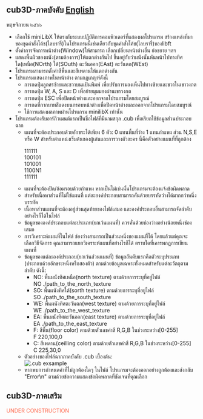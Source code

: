 <!DOCTYPE html>
<html>
  <head></head>
  <body>
    <h2>cub3D-ภาคบังคับ <a href="https://github.com/LemonMints42BKK/42Projects/blob/1360cedce734dfe0ab88df36f24d7280e82f67ac/Rank04/cub3D/en.subject.pdf">English</a></h2>
    <p> พฤษจิกายน ๒๕๖๖ <p>
    <div>
      <ul>
        <li>เลือกใช้ miniLibX ให้ตรงกับระบบปฎืบัติการคอมพิวเตอร์ที่แสดงผลโปรแกรม สร้างแหล่งที่มาของขุดคำสั่งโค้ช(ไลบรารี่)ในโปรแกรมนี้เช่นเดียวกับขุดคำสั่งโค้ช(ไลบรารี่)ของlibft </li>
        <li>ตั้งค่าการจัดการหน้าต่าง(Window)ให้สามารถ เลือกเปลี่ยนหน้าต่างอื่น ย่อขยาย ฯลฯ</li>
        <li>แสดงพื้นผิวของผนัง(ตามต้องการ)ให้แตกต่างกันไป ขึ้นอยู่กับว่าผนังนั้นหันหน้าไปทางทิศใด(เหนือ(NOrth) ใต้(SOuth) ตะวันออก(EAst) ตะวันตก(WEst)</li>
        <li>โปรแกรมสามารถตั้งค่าสีพื้นและสีเพดานให้แตกต่างกัน</li>
        <li>โปรแกรมแสดงภาพในหน้าต่าง ตามกฏเกญฑ์ดังนี้
          <ul>
              <li>การกดปุ่มลูกศรซ้ายและขวาบนแป้นพิมพ์ เพื่อปรับการมองเห็นไปทางซ้ายและขวาในเขาวงกต</li>
              <li>การกดปุ่ม W, A, S และ D เพื่อย้ายมุมมองผ่านเขาวงกต</li>
              <li>การกดปุ่ม ESC เพื่อปิดหน้าต่างและออกจากโปรแกรมโดยสมบูรณ์</li>
              <li>การกดที่กากบาทสีแดงบนกรอบหน้าต่างเพื่อปิดหน้าต่างและออกจากโปรแกรมโดยสมบูรณ์</li>
              <li>ใช้การแสดงผลภาพผ่านโปรแกรม minilibX เท่านั้น</li>
          </ul>
        </li>
        <li>โปรแกรมต้องรับอาร์กิวเมนต์แรกเป็นชื่อไฟล์ที่มีนามสกุล .cub เพื่อเรียกใช้ข้อมูลส่วนประกอบฉาก
          <ul>
              <li>แผนที่จะต้องประกอบด้วยอักขระได้เพียง 6 ตัว: 0 แทนพื้นที่ว่าง 1 แทนกำแพง ส่วน N,S,E หรือ W สำหรับตำแหน่งเริ่มต้นของผู้เล่นและการวางตัวละคร
นี่คือตัวอย่างแผนที่ที่ถูกต้อง
              <p>
                111111<br>
                100101<br>
                101001<br>
                1100N1<br>
                111111<br>
              </p>
              </li>
              <li>แผนที่จะต้องปิด/ล้อมรอบด้วยกำแพง หากเป็นไม่เช่นนั้นโปรแกรมจะต้องแจ้งข้อผิดพลาด</li>
              <li>สำหรับเนื้อหาส่วนที่ไม่ใช่แผนที่ แต่ละองค์ประกอบสามารถคั่นด้วยบรรทัดว่างได้มากกว่าหนึ่งบรรทัด</li>
              <li>เนื้อหาส่วนแผนที่จะต้องอยู่ส่วนสุดท้ายของไฟล์เสมอ และองค์ประกอบอื่นสามารถจัดลำดับอย่างไรก็ได้ในไฟล์</li>
              <li>ข้อมูลขององค์ประกอบแต่ละประเภท(ยกเว้นแผนที่) ควรคั่นด้วยช่องว่างอย่างน้อยหนึ่งช่องเสมอ</li>
              <li>การวิเคราะห์แผนที่ในไฟล์ ช่องว่างสามารถเป็นส่วนหนึ่งของแผนที่ิได้ โดยแล้วแต่คุณจะเลือกวิธีจัดการ คุณสามารถแยกวิเคราะห์แผนที่อย่างไรก็ได้ ตราบใดที่เคารพกฎการเขียนแผนที่</li>
              <li>ข้อมูลของแต่ละองค์ประกอบ(ยกเว้นส่วนแผนที่) ข้อมูลอันดับแรกคือตัวระบุประเภท (ประกอบด้วยอักขระหนึ่งหรือสองตัว) ตามด้วยข้อมูลเฉพาะทั้งหมดสำหรับแต่ละวัตถุตามลำดับ ดังนี้:
                <ul>
                  <li>NO: พื้นผนังทิศเหนือ(north texture) ตามด้วยการระบุที่อยู่ไฟล์<br>NO ./path_to_the_north_texture</li>
                  <li>SO: พื้นผนังทิศใต้(sorth texture) ตามด้วยการระบุที่อยู่ไฟล์<br>SO ./path_to_the_south_texture</li>
                  <li>WE: พื้นผนังทิศตะวันตก(west texture) ตามด้วยการระบุที่อยู่ไฟล์<br>WE ./path_to_the_west_texture</li>
                  <li>EA: พื้นผนังทิศตะวันออก(east texture) ตามด้วยการระบุที่อยู่ไฟล์<br>EA ./path_to_the_east_texture</li>
                  <li>F: สีพื้น(floor color) ตามด้วยตัวเลขค่าสี R,G,B ในช่วงระหว่าง[0-255]<br>F 220,100,0</li>
                  <li>C: สีเพดาน(ceilling color) ตามด้วยตัวเลขค่าสี R,G,B ในช่วงระหว่าง[0-255]<br>C 225,30,0</li>
                </ul>
              </li>
              <li>ตัวอย่างของไฟล์ฉากภาคบังคับ .cub เบื้องต้น:<br>
                <img alt=".cub exsample" src="https://github.com/LemonMints42BKK/42Projects/blob/f82b670668eaab46ba87765120a1903269621919/Rank04/cub3D/Screen%20Shot%202566-11-11%20at%2015.02.58.png">
              </li>
              <li>หากพบการกำหนดค่าที่ไม่ถูกต้องใดๆ ในไฟล์ โปรแกรมจะต้องออกอย่างถูกต้องและส่งกลับ "Error\n" ตามด้วยข้อความแสดงข้อผิดพลาดที่ชัดเจนที่คุณเลือก</li>
          </ul>
        </li>
      </ul>
    </div>
    <div>
      <h2>cub3D-ภาคเสริม</h2>
      <p style="color:Tomato;">UNDER CONSTRUCTION</p>
    </div>
  </body>
</html>
